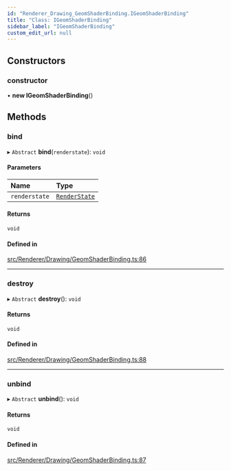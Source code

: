 ```yaml
---
id: "Renderer_Drawing_GeomShaderBinding.IGeomShaderBinding"
title: "Class: IGeomShaderBinding"
sidebar_label: "IGeomShaderBinding"
custom_edit_url: null
---
```




## Constructors

### constructor

• **new IGeomShaderBinding**()

## Methods

### bind

▸ `Abstract` **bind**(`renderstate`): `void`

#### Parameters

| Name | Type |
| :------ | :------ |
| `renderstate` | [`RenderState`](../RenderStates/Renderer_RenderStates_RenderState.RenderState) |

#### Returns

`void`

#### Defined in

[src/Renderer/Drawing/GeomShaderBinding.ts:86](https://github.com/ZeaInc/zea-engine/blob/bfc726cd6/src/Renderer/Drawing/GeomShaderBinding.ts#L86)

___

### destroy

▸ `Abstract` **destroy**(): `void`

#### Returns

`void`

#### Defined in

[src/Renderer/Drawing/GeomShaderBinding.ts:88](https://github.com/ZeaInc/zea-engine/blob/bfc726cd6/src/Renderer/Drawing/GeomShaderBinding.ts#L88)

___

### unbind

▸ `Abstract` **unbind**(): `void`

#### Returns

`void`

#### Defined in

[src/Renderer/Drawing/GeomShaderBinding.ts:87](https://github.com/ZeaInc/zea-engine/blob/bfc726cd6/src/Renderer/Drawing/GeomShaderBinding.ts#L87)

